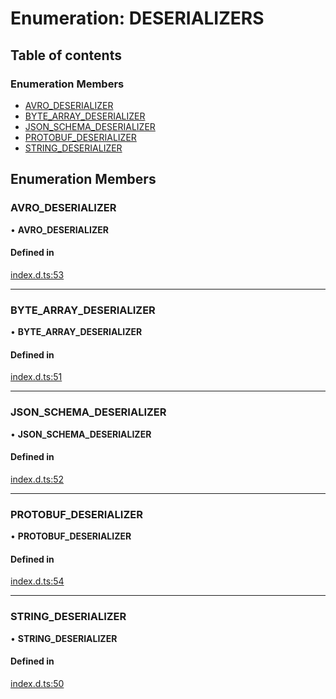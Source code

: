 # Enumeration: DESERIALIZERS

## Table of contents

### Enumeration Members

- [AVRO\_DESERIALIZER](DESERIALIZERS.md#avro_deserializer)
- [BYTE\_ARRAY\_DESERIALIZER](DESERIALIZERS.md#byte_array_deserializer)
- [JSON\_SCHEMA\_DESERIALIZER](DESERIALIZERS.md#json_schema_deserializer)
- [PROTOBUF\_DESERIALIZER](DESERIALIZERS.md#protobuf_deserializer)
- [STRING\_DESERIALIZER](DESERIALIZERS.md#string_deserializer)

## Enumeration Members

### AVRO\_DESERIALIZER

• **AVRO\_DESERIALIZER**

#### Defined in

[index.d.ts:53](https://github.com/mostafa/xk6-kafka/blob/main/index.d.ts#L53)

___

### BYTE\_ARRAY\_DESERIALIZER

• **BYTE\_ARRAY\_DESERIALIZER**

#### Defined in

[index.d.ts:51](https://github.com/mostafa/xk6-kafka/blob/main/index.d.ts#L51)

___

### JSON\_SCHEMA\_DESERIALIZER

• **JSON\_SCHEMA\_DESERIALIZER**

#### Defined in

[index.d.ts:52](https://github.com/mostafa/xk6-kafka/blob/main/index.d.ts#L52)

___

### PROTOBUF\_DESERIALIZER

• **PROTOBUF\_DESERIALIZER**

#### Defined in

[index.d.ts:54](https://github.com/mostafa/xk6-kafka/blob/main/index.d.ts#L54)

___

### STRING\_DESERIALIZER

• **STRING\_DESERIALIZER**

#### Defined in

[index.d.ts:50](https://github.com/mostafa/xk6-kafka/blob/main/index.d.ts#L50)
